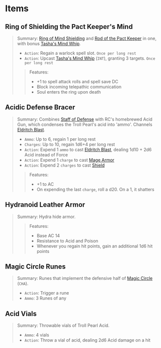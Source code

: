 # Items

## Ring of Shielding the Pact Keeper's Mind
>Summary: [Ring of Mind Shielding](http://dnd5e.wikidot.com/wondrous-items:ring-of-mind-shielding) and [Rod of the Pact Keeper](http://dnd5e.wikidot.com/wondrous-items:rod-of-the-pact-keeper) in one, with bonus [Tasha's Mind Whip](http://dnd5e.wikidot.com/spell:tashas-mind-whip).
>- `Action`: Regain a warlock spell slot. `Once per long rest`
>- `Action`: Upcast [Tasha's Mind Whip](http://dnd5e.wikidot.com/spell:tashas-mind-whip) (`INT`), granting 3 targets. `Once per long rest`
>>Features:
>>- +1 to spell attack rolls and spell save DC
>>- Block incoming telepathic communication
>>- Soul enters the ring upon death

## Acidic Defense Bracer
>Summary: Combines [Staff of Defense](http://dnd5e.wikidot.com/wondrous-items:staff-of-defense) with RC's homebrewed Acid Gun, which condenses the Troll Pearl's acid into 'ammo'. Channels [Eldritch Blast](http://dnd5e.wikidot.com/spell:eldritch-blast).
>- `Ammo`: Up to 6, regain 1 per long rest
>- `Charges`: Up to 10, regain 1d6+4 per long rest
>- `Action`: Expend 1 `ammo` to cast [Eldritch Blast](http://dnd5e.wikidot.com/spell:eldritch-blast), dealing 1d10 + 2d6 Acid instead of Force
>- `Action`: Expend 1 `charge` to cast [Mage Armor](https://dnd5e.wikidot.com/spell:mage-armor)
>- `Action`: Expend 2 `charges` to cast [Shield](https://dnd5e.wikidot.com/spell:shield)
>>Features:
>>- +1 to AC
>>- On expending the last `charge`, roll a d20. On a 1, it shatters

## Hydranoid Leather Armor
>Summary: Hydra hide armor.
>>Features:
>>- Base AC 14
>>- Resistance to Acid and Poison
>>- Whenever you regain hit points, gain an additional 1d6 hit points

## Magic Circle Runes
>Summary: Runes that implement the defensive half of [Magic Circle](http://dnd5e.wikidot.com/spell:remove-curse) (`CHA`).
>- `Action`: Trigger a rune
>- `Ammo`: 3 Runes of any

## Acid Vials
>Summary: Throwable vials of Troll Pearl Acid.
>- `Ammo`: 4 vials
>- `Action`: Throw a vial of acid, dealing 2d6 Acid damage on a hit

